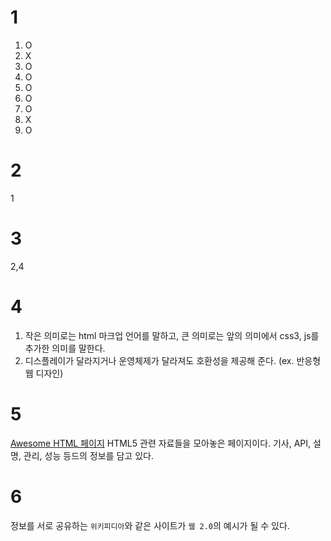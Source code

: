 # 1
1. O
2. X
3. O
4. O
5. O
6. O
7. O
8. X
9. O

# 2
1

# 3
2,4

# 4
1. 작은 의미로는 html 마크업 언어를 말하고, 큰 의미로는 앞의 의미에서 css3, js를 추가한 의미를 말한다. 
2. 디스플레이가 달라지거나 운영체제가 달라져도 호환성을 제공해 준다. (ex. 반응형 웹 디자인)

# 5
[Awesome HTML 페이지](https://github.com/diegocard/awesome-html5)
HTML5 관련 자료들을 모아놓은 페이지이다. 기사, API, 설명, 관리, 성능 등드의 정보를 담고 있다.

# 6
정보를 서로 공유하는 `위키피디아`와 같은 사이트가 `웹 2.0`의 예시가 될 수 있다. 


